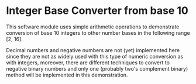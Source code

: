 # Integer Base Converter from base 10
This software module uses simple arithmetic operations to demonstrate conversion of base 10 integers to other number bases in the following range [2, 16].

Decimal numbers and negative numbers are not (yet) implemented here since they are not as widely used with this type of numeric conversion as with integers, moreover, there are different techniques to convert to negative binary numbers and only one (probably two's complement binary) method will be implemented in this demonstration. 